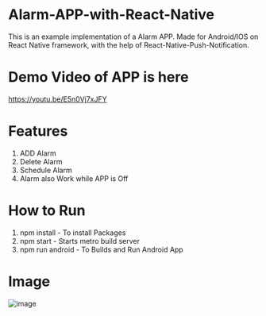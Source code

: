 # Alarm-APP-with-React-Native
This is an example implementation of a Alarm APP. Made for Android/IOS on React Native framework, with the help of React-Native-Push-Notification.
# Demo Video of APP is here
https://youtu.be/E5n0Vj7xJFY
# Features
1. ADD Alarm
2. Delete Alarm
3. Schedule Alarm
4. Alarm also Work while APP is Off
# How to Run
1. npm install - To install Packages
2. npm start - Starts metro build server
3. npm run android - To Builds and Run Android App
# Image
![image](https://www.linkpicture.com/q/IMG_20230226_171230.jpg)
